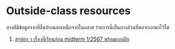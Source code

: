 # Outside-class resources

บางทีมีข้อมูลจากที่อื่นบ้างนอกเหนือจากในคลาส รายการนี้เป็นบางส่วนที่พอจะเอามาไว้ได้

1. [สรุปย่อ ๆ เรื่องที่เรียนก่อน midterm 1/2567 พร้อมแบบฝึก](2024-1_before_midterm_summary/index.md)